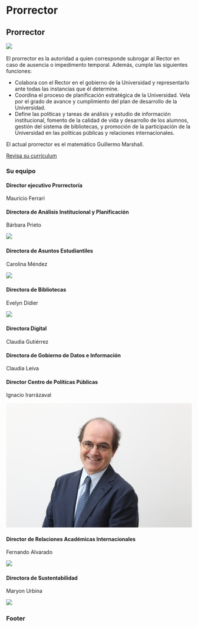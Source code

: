 # Prorrector

## Prorrector

![](../../../.gitbook/assets/_mg_7223.jpg)

El prorrector es la autoridad a quien corresponde subrogar al Rector en caso de ausencia o impedimento temporal. Además, cumple las siguientes funciones:

* Colabora con el Rector en el gobierno de la Universidad y representarlo ante todas las instancias que él determine. 
* Coordina el proceso de planificación estratégica de la Universidad. Vela por el grado de avance y cumplimiento del plan de desarrollo de la Universidad.
* Define las políticas y tareas de análisis y estudio de información institucional, fomento de la calidad de vida y desarrollo de los alumnos, gestión del sistema de bibliotecas, y promoción de la participación de la Universidad en las políticas públicas y relaciones internacionales.

El actual prorrector es el matemático Guillermo Marshall.

[Revisa su currículum](http://www.mat.uc.cl/personas/perfil/gm)

### Su equipo

#### Director ejecutivo Prorrectoría

Mauricio Ferrari

#### Directora de Análisis Institucional y Planificación

Bárbara Prieto

![](../../../.gitbook/assets/_mg_0742.JPG)

####  

#### Directora de Asuntos Estudiantiles

Carolina Méndez

![](../../../.gitbook/assets/img_1433.JPG)



#### Directora de Bibliotecas

Evelyn Didier

![](../../../.gitbook/assets/_mg_8537.jpg)



#### Directora Digital

Claudia Gutiérrez



#### Directora de Gobierno de Datos e Información

Claudia Leiva



#### Director Centro de Políticas Públicas

Ignacio Irarrázaval

![](../../../.gitbook/assets/img_0276.JPG)



#### Director de Relaciones Académicas Internacionales

Fernando Alvarado

![](../../../.gitbook/assets/img_5484.JPG)



#### Directora de Sustentabilidad

Maryon Urbina

![](../../../.gitbook/assets/img_7353.JPG)



### Footer

